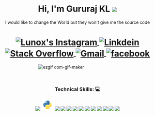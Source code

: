 <h1 align="center">Hi, I'm Gururaj KL 
  <img src="https://raw.githubusercontent.com/iampavangandhi/iampavangandhi/master/gifs/Hi.gif" 
       width="30px">
  </h2></h1>



<p align="center">I would like to change the World but they won't give me the source code
  

<h1 align="center">
<a href="https://www.instagram.com/gururajstagram/">
  <img align="center" 
       alt="Lunox's Instagram" 
       width="22px" 
       src="https://image.flaticon.com/icons/png/512/1409/1409946.png" />
  </a>
  
<a href="https://www.linkedin.com/in/gururaj-kl-33363b188/">
  <img align="center" 
       alt="Linkdein" 
       width="22px" 
       src="https://image.flaticon.com/icons/png/512/145/145807.png" />
  </a>

<a href="https://stackoverflow.com/users/16006347/gururaj-kl">
  <img align="center" 
       alt="Stack Overflow" 
       width="22px" 
       src="https://cdn-icons-png.flaticon.com/512/2111/2111628.png" />
  </a>
  
<a href="mailto:gururajragavendra7@gmail.com">
  <img align="center" 
       alt="Gmail" 
       width="22px" 
       src="https://image.flaticon.com/icons/png/512/300/300228.png" />
  </a>
  
  <a href="https://www.facebook.com/gururaj.ragavendra/">
  <img align="center" 
       alt="facebook" 
       width="22px" 
       src="https://image.flaticon.com/icons/png/512/145/145802.png" />
  </a>
</h1>





&nbsp;&nbsp;&nbsp;&nbsp;&nbsp;&nbsp;&nbsp;&nbsp;&nbsp;&nbsp;&nbsp;&nbsp;&nbsp;&nbsp;&nbsp;&nbsp;&nbsp;&nbsp;&nbsp;&nbsp;&nbsp;&nbsp;&nbsp;&nbsp;&nbsp;&nbsp;&nbsp;&nbsp;&nbsp;&nbsp;
![ezgif com-gif-maker](https://user-images.githubusercontent.com/55005374/95673501-37764680-0b66-11eb-8ee1-d4f4a2b285d9.gif)

&nbsp;


<p><H3 align="center"><strong> Technical Skills: 💻 </strong></p>
  
  <img height="40" src="https://image.flaticon.com/icons/png/512/226/226777.png">
  <img height="40" src="https://raw.githubusercontent.com/github/explore/80688e429a7d4ef2fca1e82350fe8e3517d3494d/topics/python/python.png">
  <img height="40" src="https://image.flaticon.com/icons/png/512/1199/1199124.png">
  <img height="40" src="https://image.flaticon.com/icons/png/512/888/888847.png">
  <img height="40" src="https://image.flaticon.com/icons/png/512/888/888859.png">
  <img height="40" src="https://image.flaticon.com/icons/png/512/919/919831.png">
  <img height="40" src="https://image.flaticon.com/icons/png/512/852/852484.png">
  <img height="40" src="https://image.flaticon.com/icons/png/512/3665/3665923.png">
  <img height="40" src="https://image.flaticon.com/icons/png/512/1822/1822877.png">
  <img height="40" src="https://image.flaticon.com/icons/png/512/889/889192.png">
  <img height="40" src="https://image.flaticon.com/icons/png/512/278/278157.png">
  <img height="40" src="https://image.flaticon.com/icons/png/512/906/906324.png">
  <img height="40" src="https://image.flaticon.com/icons/png/512/2305/2305934.png">
  </p>
  
&nbsp;  


&nbsp;


